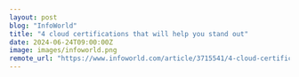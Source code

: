 ```yaml
---
layout: post
blog: "InfoWorld"
title: "4 cloud certifications that will help you stand out"
date: 2024-06-24T09:00:00Z
image: images/infoworld.png
remote_url: "https://www.infoworld.com/article/3715541/4-cloud-certifications-that-will-help-you-stand-out.html#tk.rss_applicationdevelopment"
---
```

